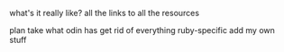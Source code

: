what's it really like?
all the links to all the resources

plan
	take what odin has
	get rid of everything ruby-specific
	add my own stuff